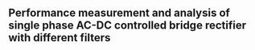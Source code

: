 ## Performance measurement and analysis of single phase AC-DC controlled bridge rectifier with different filters
